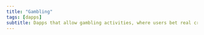 ```yaml
---
title: "Gambling"
tags: [dapps]
subtitle: Dapps that allow gambling activities, where users bet real crypto assets for rewards.
---
```


